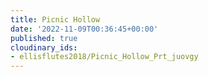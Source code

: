 ```yaml
---
title: Picnic Hollow
date: '2022-11-09T00:36:45+00:00'
published: true
cloudinary_ids:
- ellisflutes2018/Picnic_Hollow_Prt_juovgy
---
```


